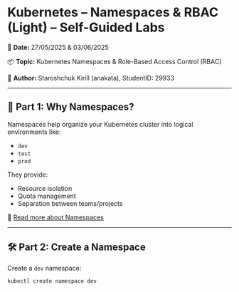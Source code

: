 # Kubernetes – Namespaces & RBAC (Light) – Self-Guided Labs

📅 **Date:** 27/05/2025 & 03/06/2025  

📦 **Topic:** Kubernetes Namespaces & Role-Based Access Control (RBAC)

👤 **Author:** Staroshchuk Kirill (anakata), StudentID: 29933

---

## 📍 Part 1: Why Namespaces?

Namespaces help organize your Kubernetes cluster into logical environments like:

- `dev`
- `test`
- `prod`

They provide:
- Resource isolation
- Quota management
- Separation between teams/projects

🔗 [Read more about Namespaces](https://kubernetes.io/docs/concepts/overview/working-with-objects/namespaces/)

---

## 🛠️ Part 2: Create a Namespace

Create a `dev` namespace:

```bash
kubectl create namespace dev
